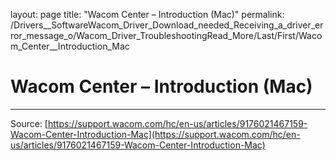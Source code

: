 layout: page
title: "Wacom Center – Introduction (Mac)"
permalink: /Drivers__SoftwareWacom_Driver_Download_needed_Receiving_a_driver_error_message_o/Wacom_Driver_TroubleshootingRead_More/Last/First/Wacom_Center__Introduction_Mac

# Wacom Center – Introduction (Mac)



---
Source: [https://support.wacom.com/hc/en-us/articles/9176021467159-Wacom-Center-Introduction-Mac](https://support.wacom.com/hc/en-us/articles/9176021467159-Wacom-Center-Introduction-Mac)
